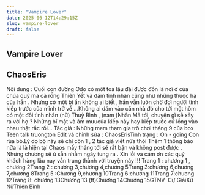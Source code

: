 ```yaml
---
title: "Vampire Lover"
date: 2025-06-12T14:29:15Z
slug: vampire-lover
draft: false
---
```


## Vampire Lover

## ChaosEris

​Nội dung : Cuối con đường Odo có một toà lâu đài được đồn là nơi ở của chúa quỷ ma cà rồng Thiên Yết và đám tình nhân cũng như những thuộc hạ của hắn . Nhưng có một bí ẩn không ai biết , hắn vẫn luôn chờ đợi người tình kiếp trước của mình trở về ...​Không ai dám vào căn nhà đó cho tới một hôm có một đôi tình nhân (nữ) Thuỷ Bình , (nam )Nhân Mã tới, chuyện gì sẽ xảy ra với họ ? Những bí mật và âm mưucủa kiếp này hay kiếp trước cứ lồng vào nhau thật rắc rối...​ ​Tác giả : Những mem tham gia trò chơi tháng 9 của box Teen talk truongton​ ​Edit và chỉnh sửa : ChaosEris​ ​Tình trạng : On - going Con rùa bò.Lý do bộ này sẽ chỉ còn 1 , 2 tác giả viết nữa thôi​ ​Thêm 1 thông báo nữa là là hiện tại Chaos mấy tháng tới sẽ rất bận và không post được . Nhưng chương sẽ ủ sẵn nhằm ngày tung ra . Xin ​lỗi và cám ơn các quý khách hàng lâu nay vẫn trung thành với truyện này !!!​ ​Trang 1 : chương 1 , chương 2​Trang 2 : chương 3,chương 4,chương 5​Trang 3:chương 6,chương 7,chương 8​Trang 5 :Chương 9,chương 10​Trang 6:chương 11​Trang 7:chương 12​Trang 8: chương 13​Chương 13 (tt)​Chương 14​Chương 15​GTNV​ ​ ​Cự Giải​​Xữ Nữ​​Thiên Bình​ ​​ ​